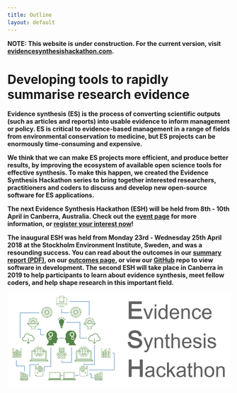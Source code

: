 ```yaml
---
title: Outline
layout: default
---
```

<b>NOTE: This website is under construction. For the current version, visit [evidencesynthesishackathon.com](https://www.evidencesynthesishackathon.com).

# Developing tools to rapidly summarise research evidence

Evidence synthesis (ES) is the process of converting scientific outputs (such as articles and reports) into usable evidence to inform management or policy. ES is critical to evidence-based management in a range of fields from environmental conservation to medicine, but ES projects can be enormously time-consuming and expensive.

We think that we can make ES projects more efficient, and produce better results, by improving the ecosystem of available open science tools for effective synthesis. To make this happen, we created the Evidence Synthesis Hackathon series to bring together interested researchers, practitioners and coders to discuss and develop new open-source software for ES applications.

<strong>The next Evidence Synthesis Hackathon (ESH) will be held from 8th - 10th April in Canberra, Australia.</strong> Check out the <a href="http://evidencesynthesishackathon.com/canberra-2019/">event page</a> for more information, or <a href="http://evidencesynthesishackathon.com/eoi/">register your interest now</a>!

The inaugural ESH was held from Monday 23rd - Wednesday 25th April 2018 at the Stockholm Environment Institute, Sweden, and was a resounding success. You can read about the outcomes in our <a href="https://evidencesynthesishackathon.files.wordpress.com/2018/06/evidence-synthesis-hackathon-summary-report-2018.pdf" target="_blank" rel="noopener">summary report (PDF)</a>, on our <a href="http://evidencesynthesishackathon.com/what-was-produced/">outcomes page</a>, or view our <a href="https://github.com/ESHackathon" target="_blank" rel="noopener">GitHub</a> repo to view software in development. The second ESH will take place in Canberra in 2019 to help participants to learn about evidence synthesis, meet fellow coders, and help shape research in this important field.

<img src="/assets/images/logos/promo_image.jpg" alt="ESH"/>